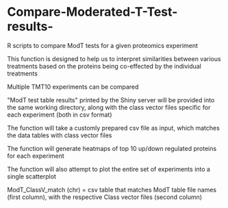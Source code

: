 # Compare-Moderated-T-Test-results-
R scripts to compare ModT tests for a given proteomics experiment

This function is designed to help us to interpret similarities between various treatments based on the proteins being co-effected by the individual treatments

Multiple TMT10 experiments can be compared

"ModT test table results" printed by the Shiny server will be provided into the same working directory, along with the class vector files specific for each experiment (both in csv format)

The function will take a customly prepared csv file as input, which matches the data tables with class vector files

The function will generate heatmaps of top 10 up/down regulated proteins for each experiment

The function will also attempt to plot the entire set of experiments into a single scatterplot

ModT_ClassV_match (chr) = csv table that matches ModT table file names (first column), with the respective Class vector files (second column) 
